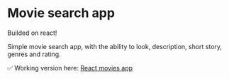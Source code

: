 # Movie search app

Builded on react!

Simple movie search app, with the ability to look, description, short story, genres and rating.

:white_check_mark: Working version here: [React movies app](https://sheliss.github.io/react-movies-app/http://sabaka.net)
